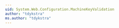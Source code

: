 ```yaml
---
uid: System.Web.Configuration.MachineKeyValidation
author: "tdykstra"
ms.author: "tdykstra"
---
```

